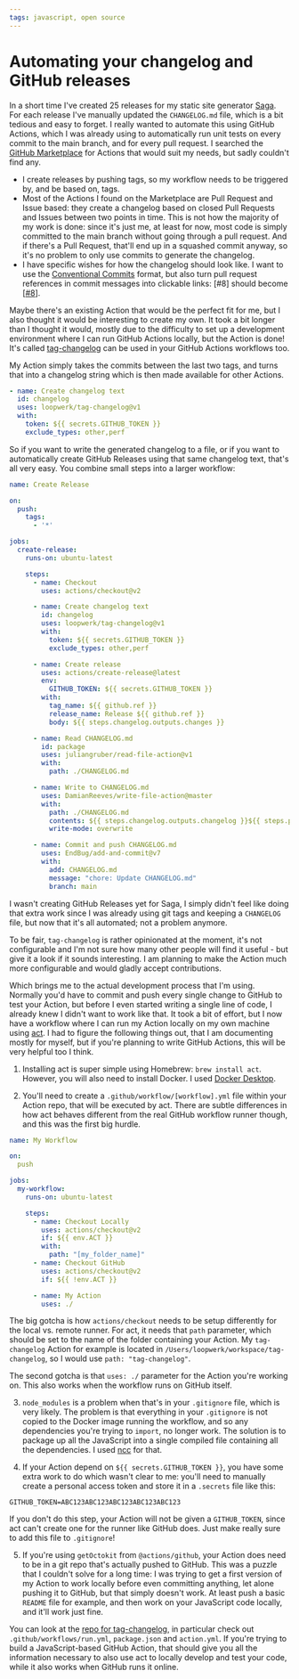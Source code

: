 ```yaml
---
tags: javascript, open source
---
```


# Automating your changelog and GitHub releases
In a short time I've created 25 releases for my static site generator [Saga](https://github.com/loopwerk/Saga). For each release I've manually updated the `CHANGELOG.md` file, which is a bit tedious and easy to forget. I really wanted to automate this using GitHub Actions, which I was already using to automatically run unit tests on every commit to the main branch, and for every pull request. I searched the [GitHub Marketplace](https://github.com/marketplace) for Actions that would suit my needs, but sadly couldn't find any.

- I create releases by pushing tags, so my workflow needs to be triggered by, and be based on, tags.
- Most of the Actions I found on the Marketplace are Pull Request and Issue based: they create a changelog based on closed Pull Requests and Issues between two points in time. This is not how the majority of my work is done: since it's just me, at least for now, most code is simply committed to the main branch without going through a pull request. And if there's a Pull Request, that'll end up in a squashed commit anyway, so it's no problem to only use commits to generate the changelog.
- I have specific wishes for how the changelog should look like. I want to use the [Conventional Commits](https://www.conventionalcommits.org/) format, but also turn pull request references in commit messages into clickable links: [#8] should become [[#8](https://github.com/loopwerk/Saga/pull/8)].

Maybe there's an existing Action that would be the perfect fit for me, but I also thought it would be interesting to create my own. It took a bit longer than I thought it would, mostly due to the difficulty to set up a development environment where I can run GitHub Actions locally, but the Action is done! It's called [tag-changelog](https://github.com/loopwerk/tag-changelog) can be used in your GitHub Actions workflows too.

My Action simply takes the commits between the last two tags, and turns that into a changelog string which is then made available for other Actions. 

```yml
- name: Create changelog text
  id: changelog
  uses: loopwerk/tag-changelog@v1
  with:
    token: ${{ secrets.GITHUB_TOKEN }}
    exclude_types: other,perf
```

So if you want to write the generated changelog to a file, or if you want to automatically create GitHub Releases using that same changelog text, that's all very easy. You combine small steps into a larger workflow:

```yml
name: Create Release

on:
  push:
    tags:
      - '*'

jobs:
  create-release:
    runs-on: ubuntu-latest

    steps:
      - name: Checkout
        uses: actions/checkout@v2

      - name: Create changelog text
        id: changelog
        uses: loopwerk/tag-changelog@v1
        with:
          token: ${{ secrets.GITHUB_TOKEN }}
          exclude_types: other,perf

      - name: Create release
        uses: actions/create-release@latest
        env:
          GITHUB_TOKEN: ${{ secrets.GITHUB_TOKEN }}
        with:
          tag_name: ${{ github.ref }}
          release_name: Release ${{ github.ref }}
          body: ${{ steps.changelog.outputs.changes }}

      - name: Read CHANGELOG.md
        id: package
        uses: juliangruber/read-file-action@v1
        with:
          path: ./CHANGELOG.md

      - name: Write to CHANGELOG.md
        uses: DamianReeves/write-file-action@master
        with:
          path: ./CHANGELOG.md
          contents: ${{ steps.changelog.outputs.changelog }}${{ steps.package.outputs.content }}
          write-mode: overwrite

      - name: Commit and push CHANGELOG.md
        uses: EndBug/add-and-commit@v7
        with:
          add: CHANGELOG.md
          message: "chore: Update CHANGELOG.md"
          branch: main
```

I wasn't creating GitHub Releases yet for Saga, I simply didn't feel like doing that extra work since I was already using git tags and keeping a `CHANGELOG` file, but now that it's all automated; not a problem anymore.

To be fair, `tag-changelog` is rather opinionated at the moment, it's not configurable and I'm not sure how many other people will find it useful - but give it a look if it sounds interesting. I am planning to make the Action much more configurable and would gladly accept contributions.

Which brings me to the actual development process that I'm using. Normally you'd have to commit and push every single change to GitHub to test your Action, but before I even started writing a single line of code, I already knew I didn't want to work like that. It took a bit of effort, but I now have a workflow where I can run my Action locally on my own machine using [act](https://github.com/nektos/act). I had to figure the following things out, that I am documenting mostly for myself, but if you're planning to write GitHub Actions, this will be very helpful too I think.

1. Installing act is super simple using Homebrew: `brew install act`. However, you will also need to install Docker. I used [Docker Desktop](https://www.docker.com/products/docker-desktop).

2. You'll need to create a `.github/workflow/[workflow].yml` file within your Action repo, that will be executed by act. There are subtle differences in how act behaves different from the real GitHub workflow runner though, and this was the first big hurdle.

```yml
name: My Workflow

on:
  push

jobs:
  my-workflow:
    runs-on: ubuntu-latest

    steps:
      - name: Checkout Locally
        uses: actions/checkout@v2
        if: ${{ env.ACT }}
        with:
          path: "[my_folder_name]"
      - name: Checkout GitHub
        uses: actions/checkout@v2
        if: ${{ !env.ACT }}

      - name: My Action
        uses: ./
```

The big gotcha is how `actions/checkout` needs to be setup differently for the local vs. remote runner. For act, it needs that `path` parameter, which should be set to the name of the folder containing your Action. My `tag-changelog` Action for example is located in `/Users/loopwerk/workspace/tag-changelog`, so I would use `path: "tag-changelog"`.

The second gotcha is that `uses: ./` parameter for the Action you're working on. This also works when the workflow runs on GitHub itself.

3. `node_modules` is a problem when that's in your `.gitignore` file, which is very likely. The problem is that everything in your `.gitignore` is not copied to the Docker image running the workflow, and so any dependencies you're trying to `import`, no longer work. The solution is to package up all the JavaScript into a single compiled file containing all the dependencies. I used [ncc](https://github.com/vercel/ncc) for that.

4. If your Action depend on `${{ secrets.GITHUB_TOKEN }}`, you have some extra work to do which wasn't clear to me: you'll need to manually create a personal access token and store it in a `.secrets` file like this:

```
GITHUB_TOKEN=ABC123ABC123ABC123ABC123ABC123
```

If you don't do this step, your Action will not be given a `GITHUB_TOKEN`, since act can't create one for the runner like GitHub does. Just make really sure to add this file to `.gitignore`!

5. If you're using `getOctokit` from `@actions/github`, your Action does need to be in a git repo that's actually pushed to GitHub. This was a puzzle that I couldn't solve for a long time: I was trying to get a first version of my Action to work locally before even committing anything, let alone pushing it to GitHub, but that simply doesn't work. At least push a basic `README` file for example, and then work on your JavaScript code locally, and it'll work just fine.

You can look at the [repo for tag-changelog](https://github.com/loopwerk/tag-changelog), in particular check out `.github/workflows/run.yml`, `package.json` and `action.yml`. If you're trying to build a JavaScript-based GitHub Action, that should give you all the information necessary to also use act to locally develop and test your code, while it also works when GitHub runs it online.
